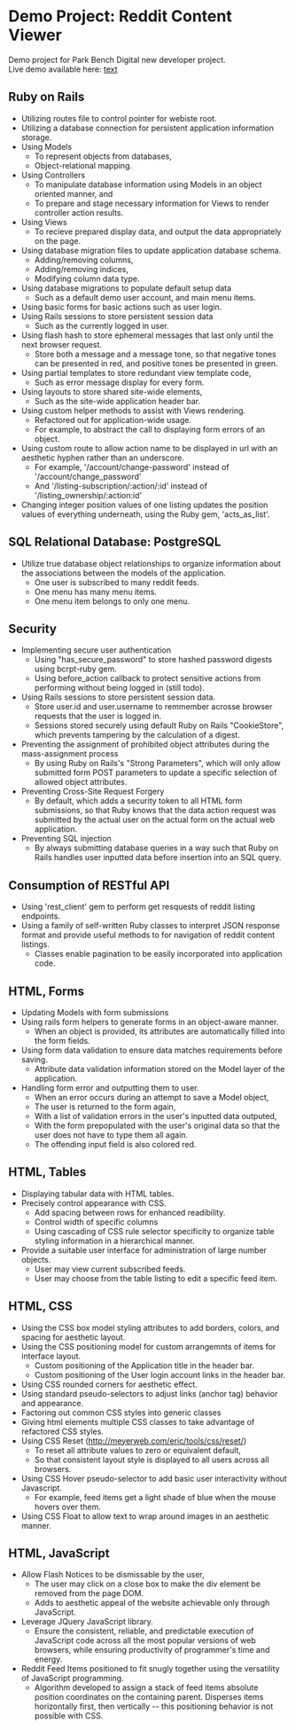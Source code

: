 Demo Project: Reddit Content Viewer
===================================

Demo project for Park Bench Digital new developer project. <br />Live demo available here: <a href='http://tedzhu-pbd-demo.herokuapp.com' target='_blank'>text</a>


Ruby on Rails
-------------

* Utilizing routes file to control pointer for webiste root.
* Utilizing a database connection for persistent application information storage.
* Using Models 
	- To represent objects from databases, 
	- Object-relational mapping.
* Using Controllers 
	- To manipulate database information using Models in an object oriented manner, and
	- To prepare and stage necessary information for Views to render controller action results.
* Using Views
	- To recieve prepared display data, and output the data appropriately on the page. 
* Using database migration files to update application database schema.
	- Adding/removing columns, 
	- Adding/removing indices, 
	- Modifying column data type.
* Using database migrations to populate default setup data
	- Such as a default demo user account, and main menu items.
* Using basic forms for basic actions such as user login.
* Using Rails sessions to store persistent session data 
	- Such as the currently logged in user.
* Using flash hash to store ephemeral messages that last only until the next browser request. 
	- Store both a message and a message tone, so that negative tones can be presented in red, and positive tones be presented in green.
* Using partial templates to store redundant view template code, 
	- Such as error message display for every form.
* Using layouts to store shared site-wide elements, 
	- Such as the site-wide application header bar.
* Using custom helper methods to assist with Views rendering.
	- Refactored out for application-wide usage.
	- For example, to abstract the call to displaying form errors of an object.
* Using custom route to allow action name to be displayed in url with an aesthetic hyphen rather than an underscore.
	- For example, '/account/change-password' instead of '/account/change_password'
	- And '/listing-subscription/:action/:id' instead of '/listing_ownership/:action:id'
* Changing integer position values of one listing updates the position values of everything underneath, using the Ruby gem, 'acts_as_list'.


SQL Relational Database: PostgreSQL
-----------------------------------
* Utilize true database object relationships to organize information about the associations between the models of the application.
	- One user is subscribed to many reddit feeds.
	- One menu has many menu items.
	- One menu item belongs to only one menu.


Security
--------

* Implementing secure user authentication 
	- Using "has_secure_password" to store hashed password digests using bcrpt-ruby gem.
	- Using before_action callback to protect sensitive actions from performing without being logged in (still todo).
* Using Rails sessions to store persistent session data.
	- Store user.id and user.username to remmember acrosse browser requests that the user is logged in.
	- Sessions stored securely using default Ruby on Rails "CookieStore", which prevents tampering by the calculation of a digest.
* Preventing the assignment of prohibited object attributes during the mass-assignment process
	- By using Ruby on Rails's "Strong Parameters", which will only allow submitted form POST parameters to update a specific selection of allowed object attributes.
* Preventing Cross-Site Request Forgery
	- By default, which adds a security token to all HTML form submissions, so that Ruby knows that the data action request was submitted by the actual user on the actual form on the actual web application.
* Preventing SQL injection
	- By always submitting database queries in a way such that Ruby on Rails handles user inputted data before insertion into an SQL query.


Consumption of RESTful API
--------------------------
* Using 'rest_client' gem to perform get resquests of reddit listing endpoints.
* Using a family of self-written Ruby classes to interpret JSON response format and provide useful methods to for navigation of reddit content listings.
	- Classes enable pagination to be easily incorporated into application code.


HTML, Forms
-----------

* Updating Models with form submissions
* Using rails form helpers to generate forms in an object-aware manner.
	- When an object is provided, its attributes are automatically filled into the form fields.
* Using form data validation to ensure data matches requirements before saving.
	- Attribute data validation information stored on the Model layer of the application.
* Handling form error and outputting them to user.
	- When an error occurs during an attempt to save a Model object,
	- The user is returned to the form again, 
	- With a list of validation errors in the user's inputted data outputed,
	- With the form prepopulated with the user's original data so that the user does not have to type them all again.
	- The offending input field is also colored red.


HTML, Tables
------------

* Displaying tabular data with HTML tables.
* Precisely control appearance with CSS.
	- Add spacing between rows for enhanced readibility.
	- Control width of specific columns
	- Using cascading of CSS rule selector specificity to organize table styling information in a hierarchical manner. 
* Provide a suitable user interface for administration of large number objects.
	- User may view current subscribed feeds.
	- User may choose from the table listing to edit a specific feed item.


HTML, CSS
---------

* Using the CSS box model styling attributes to add borders, colors, and spacing for aesthetic layout.
* Using the CSS positioning model for custom arrangemnts of items for interface layout.
	- Custom positioning of the Application title in the header bar.
	- Custom positioning of the User login account links in the header bar.
* Using CSS rounded corners for aesthetic effect.
* Using standard pseudo-selectors to adjust links (anchor tag) behavior and appearance.
* Factoring out common CSS styles into generic classes
* Giving html elements multiple CSS classes to take advantage of refactored CSS styles.
* Using CSS Reset (http://meyerweb.com/eric/tools/css/reset/)
	- To reset all attribute values to zero or equivalent default, 
	- So that consistent layout style is displayed to all users across all browsers.
* Using CSS Hover pseudo-selector to add basic user interactivity without Javascript.
	- For example, feed items get a light shade of blue when the mouse hovers over them.
* Using CSS Float to allow text to wrap around images in an aesthetic manner.


HTML, JavaScript
----------------

* Allow Flash Notices to be dismissable by the user,
	- The user may click on a close box to make the div element be removed from the page DOM.
	- Adds to aesthetic appeal of the website achievable only through JavaScript.
* Leverage JQuery JavaScript library.
	- Ensure the consistent, reliable, and predictable execution of JavaScript code across all the most popular versions of web browsers, while ensuring productivity of programmer's time and energy.
* Reddit Feed Items positioned to fit snugly together using the versatility of JavaScript programming.
	- Algorithm developed to assign a stack of feed items absolute position coordinates on the containing parent. Disperses items horizontally first, then vertically -- this positioning behavior is not possible with CSS.

